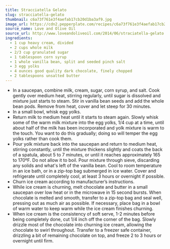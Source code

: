 ```yaml
---
title: Stracciatella Gelato
slug: stracciatella-gelato
thumbnail: c6a73f761e3f4aefab17cb20d1ba3af9.jpg
image_url: https://cdn2.pepperplate.com/recipes/c6a73f761e3f4aefab17cb20d1ba3af9.jpg
source_name: Love and Olive Oil
source_url: http://www.loveandoliveoil.com/2014/06/straciatella-gelato.html
ingredients:
  - 1 cup heavy cream, divided
  - 2 cups whole milk
  - 2/3 cup granulated sugar
  - 1 tablespoon corn syrup
  - 1 whole vanilla bean, split and seeded pinch salt
  - 3 egg yolks
  - 4 ounces good quality dark chocolate, finely chopped
  - 2 tablespoons unsalted butter
---
```


* In a saucepan, combine milk, cream, sugar, corn syrup, and salt. Cook gently over medium heat, stirring regularly, until sugar is dissolved and mixture just starts to steam. Stir in vanilla bean seeds and add the whole bean pods. Remove from heat, cover and let steep for 30 minutes.
* In a small bowl, whisk egg yolks.
* Return milk to medium heat until it starts to steam again. Slowly whisk some of the warm milk mixture into the egg yolks, 1/4 cup at a time, until about half of the milk has been incorporated and yolk mixture is warm to the touch. You want to do this gradually; doing so will temper the egg yolks rather than cook them.
* Pour yolk mixture back into the saucepan and return to medium heat, stirring constantly, until the mixture thickens slightly and coats the back of a spatula, about 5 to 7 minutes, or until it reaches approximately 165 to 170ºF. Do not allow it to boil. Pour mixture through sieve, discarding any solids and what's left of the vanilla bean. Cool to room temperature in an ice bath, or in a zip-top bag submerged in ice water. Cover and refrigerate until completely cool, at least 3 hours or overnight if possible.
* Churn ice cream according to manufacturer’s instructions.
* While ice cream is churning, melt chocolate and butter in a small saucepan over low heat or in the microwave in 15 second bursts. When chocolate is melted and smooth, transfer to a zip-top bag and seal well, pressing out as much air as possible. If necessary, place bag in a bowl of warm water to keep warm while the ice cream finishes churning.
* When ice cream is the consistency of soft serve, 1-2 minutes before being completely done, cut 1/4 inch off the corner of the bag. Slowly drizzle most of the chocolate into churning ice cream, allowing the chocolate to swirl throughout. Transfer to a freezer safe container, drizzling a bit of remaining chocolate on top, and freeze 2 to 3 hours or overnight until firm.
